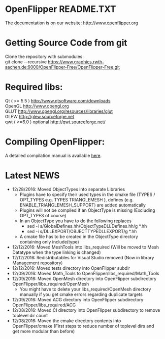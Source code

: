 OpenFlipper README.TXT
=======================
The documentation is on our website:
http://www.openflipper.org

# Getting Source Code from git
Clone the repository with submodules:   
 git clone --recursive https://www.graphics.rwth-aachen.de:9000/OpenFlipper-Free/OpenFlipper-Free.git
 
# Required libs: 
Qt ( >= 5.5 )   http://www.qtsoftware.com/downloads  
OpenGL          http://www.opengl.org  
GLUT            http://www.opengl.org/resources/libraries/glut  
GLEW            http://glew.sourceforge.net  
qwt ( >=6.0 )   optional http://qwt.sourceforge.net/  

# Compiling OpenFlipper:
A detailed compilation manual is available [here](http://openflipper.org/Documentation/latest/a00099.html).

Latest NEWS
===========

- 12/28/2016: Moved ObjectTypes into separate Libraries
    - Plugins have to specify their used types in the cmake file (TYPES / OPT_TYPES e.g. TYPES TRIANGLEMESH ), defines (e.g. ENABLE_TRIANGLEMESH_SUPPORT) are added automatically
    - Plugins will not be compiled if an ObjectType is missing (Excluding OPT_TYPES of course)
    - In an ObjectType you have to do the following replaces
        * sed -i s/GlobalDefines.hh/ObjectTypeDLLDefines.hh/g *.hh
        * sed -i s/DLLEXPORT/OBJECTTYPEDLLEXPORT/g *.hh
    - A cmake file has to be created in the ObjectType directory containing only include(type)
- 12/12/2016: Moved MeshTools into libs_required (Will be moved to Mesh Datatype when the type linking is changed)
- 12/12/2016: Redistributables for Visual Studio removed (Now in library Management repository)
- 12/12/2016: Moved tests directory into OpenFlipper subdir
- 12/09/2016: Moved Math_Tools to OpenFlipper/libs_required/Math_Tools
- 12/09/2016: Moved OpenMesh directory into OpenFlipper subdirectory OpenFlipper/libs_required/OpenMesh
    - You might have to delete your libs_required/OpenMesh directory manually if you get cmake errors regarding duplicate targets 
- 12/09/2016: Moved ACG directory into OpenFlipper subdirectory OpenFlipper/libs_required/ACG
- 12/08/2016: Moved CI directory into OpenFlipper subdirectory to remove toplevel dir count
- 12/08/2016: Moved the cmake directory contents into OpenFlipper/cmake (First steps to reduce number of toplevel dirs and get more modular than before)
